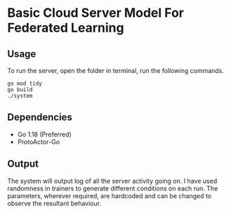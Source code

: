 # Basic Cloud Server Model For Federated Learning
## Usage
To run the server, open the folder in terminal, run the following commands.

```
go mod tidy
go build
./system
```

## Dependencies

* Go 1.18 (Preferred)
* ProtoActor-Go

## Output

The system will output log of all the server activity going on. I have used randomness in trainers to generate different 
conditions on each run. The parameters, wherever required, are hardcoded and can be changed to observe the resultant behaviour.
